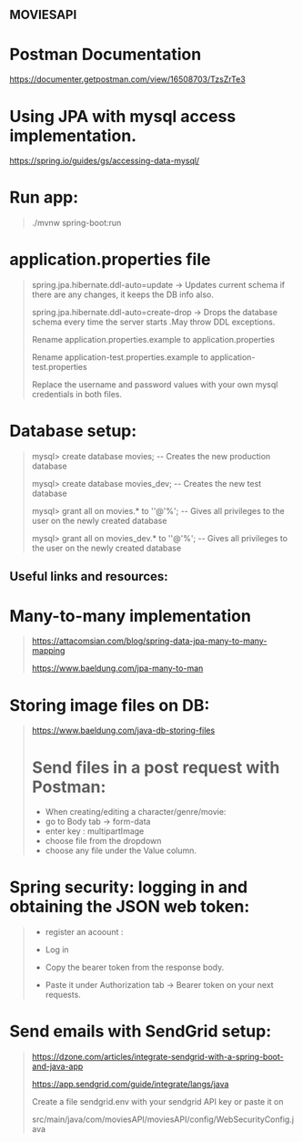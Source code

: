 ## MOVIESAPI 

# Postman Documentation
https://documenter.getpostman.com/view/16508703/TzsZrTe3
# Using JPA with mysql access implementation.
https://spring.io/guides/gs/accessing-data-mysql/

# Run app:

> ./mvnw spring-boot:run

# application.properties file

> spring.jpa.hibernate.ddl-auto=update   -> Updates current schema if there are
> any changes, it keeps the DB info also.
> 
> spring.jpa.hibernate.ddl-auto=create-drop  -> Drops the database schema every time the server starts
> .May throw DDL exceptions.
> 
> Rename application.properties.example to application.properties
> 
> Rename application-test.properties.example to application-test.properties
> 
> Replace the username and password values with your own mysql credentials in both files.


# Database setup:
> mysql> create database movies; -- Creates the new production database
> 
> mysql> create database movies_dev; -- Creates the new test database
> 
> mysql> grant all on movies.* to '<YOURUSER>'@'%'; -- Gives all privileges to the user on the newly created database
> 
> mysql> grant all on movies_dev.* to '<YOURPASSWORD>'@'%'; -- Gives all privileges to the user on the newly created database
> 

## Useful links and resources:
# Many-to-many implementation
> https://attacomsian.com/blog/spring-data-jpa-many-to-many-mapping
>
> https://www.baeldung.com/jpa-many-to-man

 # Storing image files on DB:
 > https://www.baeldung.com/java-db-storing-files
> 
> # Send files in a post request with Postman: 
> - When creating/editing a character/genre/movie:
> - go to Body tab -> form-data
 > - enter key : multipartImage 
> - choose file from the dropdown
 > - choose any file under the Value column.

# Spring security: logging in and obtaining the JSON web token:
> - register an acoount :
> 
> - Log in
> 
> - Copy the bearer token from the response body.
> 
> - Paste it under Authorization tab -> Bearer token on your next requests.

# Send emails with SendGrid setup:
> https://dzone.com/articles/integrate-sendgrid-with-a-spring-boot-and-java-app
>
> https://app.sendgrid.com/guide/integrate/langs/java
> 
> Create a file sendgrid.env with your sendgrid API key or paste it on
> 
> src/main/java/com/moviesAPI/moviesAPI/config/WebSecurityConfig.java
